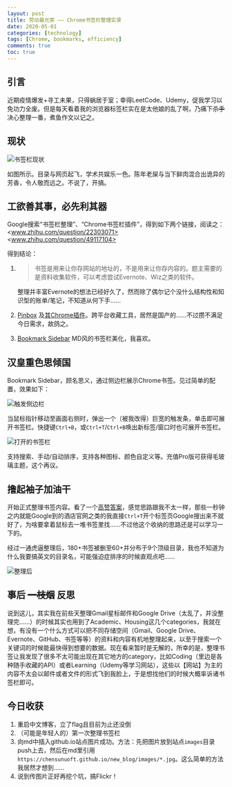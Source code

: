 ```yaml
---
layout: post
title: 劳动最光荣 —— Chrome书签栏整理实录
date: 2020-05-01
categories: [technology]
tags: [Chrome, bookmarks, efficiency]
comments: true
toc: true
---
```


## 引言

近期疫情爆发+寻工未果，只得蜗居于室；幸得LeetCode、Udemy，促我学习以免功力全废。但是每天看着我的浏览器标签栏实在是太他娘的乱了啊，乃痛下~~杀手~~决心整理一番，煮鱼作文以记之。

## 现状

![书签栏现状](https://chensunuoft.github.io/new_blog/images/2020-05/bookmarks_previous.JPG)

如图所示。目录与网页起飞，学术共娱乐一色。陈年老屎与当下鲜肉混合出诡异的芳香，令人敬而远之。不说了，开搞。

## 工欲善其事，必先利其器

Google搜索“书签栏整理”、“Chrome书签栏插件”，得到如下两个链接，阅读之：  
<www.zhihu.com/question/22303071>  
<www.zhihu.com/question/49117104>

得到结论：

1. > 书签是用来让你存网站的地址的，不是用来让你存内容的。题主需要的是资料收集软件，可以考虑尝试Evernote、Wiz之类的软件。

   整理并丰富Evernote的想法已经好久了，然而除了偶尔记个没什么结构性和知识型的账单/笔记，不知道从何下手……

2. [Pinbox](withpinbox.com) 及[其Chrome插件](chrome.google.com/webstore/detail/pinbox-跨平台收藏/kmijeangnajdcaomdfjohhbmnbhnhjjd)。跨平台收藏工具，居然是国产的……不过攒不满足今日需求，故鸽之。

3. [Bookmark Sidebar](chrome.google.com/webstore/detail/bookmark-sidebar/jdbnofccmhefkmjbkkdkfiicjkgofkdh/related) MD风的书签栏美化，我喜欢。

## 汉皇重色思倾国

Bookmark Sidebar，顾名思义，通过侧边栏展示Chrome书签。见过简单的配置，效果如下：

![触发侧边栏](https://chensunuoft.github.io/new_blog/images/2020-05/bookmarks_sidebar_trigger.jpg)

当鼠标指针移动至画面右侧时，弹出一个（被我改得）巨宽的触发条，单击即可展开书签栏。快捷键`Ctrl+B`，或`Ctrl+T`/`Ctrl+B`唤出新标签/窗口时也可展开书签栏。

![打开的书签栏](https://chensunuoft.github.io/new_blog/images/2020-05/bookmarks_sidebar.jpg)

支持搜索、手动/自动排序，支持各种图标、颜色自定义等。充值Pro版可获得毛玻璃主题，这个再议。

## 撸起袖子加油干

开始正式整理书签内容。看了一个[高赞答案](https://www.zhihu.com/question/19921595/answer/18560276)，感觉思路跟我不太一样，那些一秒钟之内就能Google到的酒店官网之类的我直接`Ctrl+T`开个标签页Google搜出来不就好了，为啥要拿着鼠标去一堆书签里找……不过他这个收纳的思路还是可以学习一下的。

经过一通虎逼整理后，180+书签被删至60+并分布于9个顶级目录，我也不知道为什么我要搞英文的目录名，可能强迫症排序的时候直观点吧……

![整理后](https://chensunuoft.github.io/new_blog/images/2020-05/bookmarks_organized.jpg)

## 事后 ~~一枝烟~~ 反思

说到这儿，其实我在前些天整理Gmail星标邮件和Google Drive（太乱了，并没整理完……）的时候其实也用到了Academic、Housing这几个categories，我就在想，有没有一个什么方式可以把不同存储空间（Gmail、Google Drive、Evernote、GitHub、书签等等）的资料和内容有机地整理起来，以至于搜索一个关键词的时候能最快得到想要的数据。现在看来暂时是无解的，所幸的是，整理书签让我发现了很多不太可能出现在其它地方的category，比如Coding（里边是各种随手收藏的API）或者Learning（Udemy等学习网站），这些以【网站】为主的内容不太会以邮件或者文件的形式飞到我脸上，于是想找他们的时候大概率诉诸书签栏即可。

## 今日收获

1. 重启中文博客，立了flag且目前为止还没倒
2. （可能是年轻人的）第一次整理书签栏
3. 向md中插入github.io站点图片成功。方法：先把图片放到站点`images`目录push上去，然后在md里引用`https://chensunuoft.github.io/new_blog/images/*.jpg`。这么简单的方法我居然才想到……
4. 说到传图片正好再挖个坑，搞Flickr！

